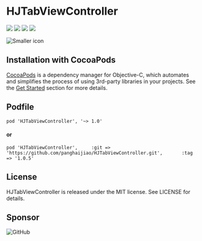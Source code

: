 # HJTabViewController

![](https://img.shields.io/badge/build-passing-brightgreen.svg)
![](https://img.shields.io/badge/pod-v0.4.1-blue.svg)
![](https://img.shields.io/badge/language-objc-5787e5.svg)
![](https://img.shields.io/badge/license-MIT-brightgreen.svg)  

![Smaller icon](http://shenmaip.com/HJTabView0.gif)

## Installation with CocoaPods

[CocoaPods](http://cocoapods.org/) is a dependency manager for Objective-C, which automates and simplifies the process of using 3rd-party libraries in your projects. See the [Get Started](http://cocoapods.org/#get_started) section for more details.

## Podfile

```
pod 'HJTabViewController', '~> 1.0'
```

#### or

```
pod 'HJTabViewController',     :git => 'https://github.com/panghaijiao/HJTabViewController.git',       :tag => '1.0.5'
```

## License

HJTabViewController is released under the MIT license. See LICENSE for details.


## Sponsor

![GitHub](http://shenmaip.com/zfbwpay340.png)
